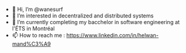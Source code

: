 - 👋 Hi, I’m @wanesurf
- 👀 I’m interested in decentralized and distributed systems
- 🌱 I’m currently completing my bacchelor in software engineering at l'ÉTS in Montréal
- 📫 How to reach me : https://www.linkedin.com/in/helwan-mand%C3%A9

